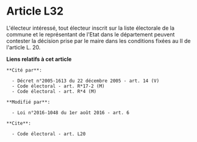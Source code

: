 # Article L32

L'électeur intéressé, tout électeur inscrit sur la liste électorale de la commune et le représentant de l'Etat dans le
département peuvent contester la décision prise par le maire dans les conditions fixées au II de l'article L. 20.

**Liens relatifs à cet article**

	**Cité par**:

	  - Décret n°2005-1613 du 22 décembre 2005 - art. 14 (V)
	  - Code électoral - art. R*17-2 (M)
	  - Code électoral - art. R*4 (M)

	**Modifié par**:

	  - Loi n°2016-1048 du 1er août 2016 - art. 6

	**Cite**:

	  - Code électoral - art. L20
